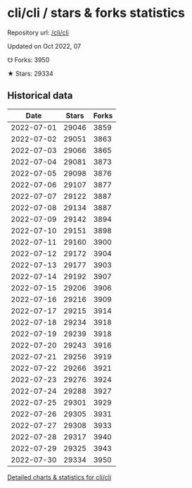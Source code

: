 # cli/cli / stars & forks statistics

Repository url: [/cli/cli](https://github.com/cli/cli)

Updated on Oct 2022, 07

☋ Forks: 3950

★ Stars: 29334

## Historical data
| Date | Stars | Forks |
|------|-------|-------|
| 2022-07-01 | 29046 | 3859 | 
| 2022-07-02 | 29051 | 3863 | 
| 2022-07-03 | 29066 | 3865 | 
| 2022-07-04 | 29081 | 3873 | 
| 2022-07-05 | 29098 | 3876 | 
| 2022-07-06 | 29107 | 3877 | 
| 2022-07-07 | 29122 | 3887 | 
| 2022-07-08 | 29134 | 3887 | 
| 2022-07-09 | 29142 | 3894 | 
| 2022-07-10 | 29151 | 3898 | 
| 2022-07-11 | 29160 | 3900 | 
| 2022-07-12 | 29172 | 3904 | 
| 2022-07-13 | 29177 | 3903 | 
| 2022-07-14 | 29192 | 3907 | 
| 2022-07-15 | 29206 | 3906 | 
| 2022-07-16 | 29216 | 3909 | 
| 2022-07-17 | 29215 | 3914 | 
| 2022-07-18 | 29234 | 3918 | 
| 2022-07-19 | 29239 | 3918 | 
| 2022-07-20 | 29243 | 3916 | 
| 2022-07-21 | 29256 | 3919 | 
| 2022-07-22 | 29266 | 3921 | 
| 2022-07-23 | 29276 | 3924 | 
| 2022-07-24 | 29288 | 3927 | 
| 2022-07-25 | 29301 | 3929 | 
| 2022-07-26 | 29305 | 3931 | 
| 2022-07-27 | 29308 | 3933 | 
| 2022-07-28 | 29317 | 3940 | 
| 2022-07-29 | 29325 | 3943 | 
| 2022-07-30 | 29334 | 3950 | 


[Detailed charts & statistics for cli/cli](https://reviewgithub.com/rep/cli/cli)
